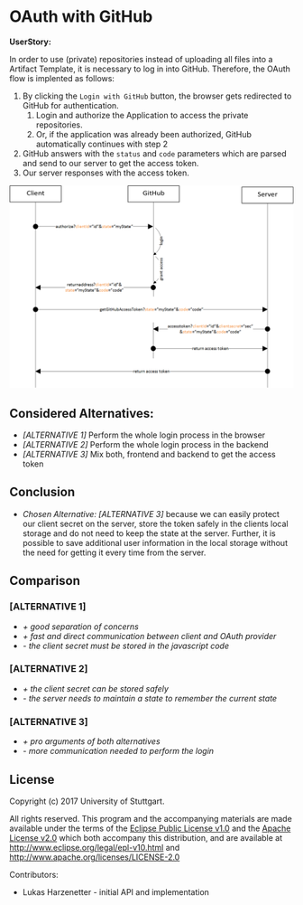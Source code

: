 <!--
Contributors:
    Lukas Harzenetter - API and implementation
-->

# OAuth with GitHub
**UserStory:**

In order to use (private) repositories instead of uploading all files into a Artifact Template, it is necessary to log in into GitHub.
  Therefore, the OAuth flow is implented as follows:
  
1. By clicking the `Login with GitHub` button, the browser gets redirected to GitHub for authentication.
    1. Login and authorize the Application to access the private repositories.
    1. Or, if the application was already been authorized, GitHub automatically continues with step 2
1. GitHub answers with the `status` and `code` parameters which are parsed and send to our server to get the access token.
1. Our server responses with the access token.

![OAuth flow diagram](graphics/oauth-flow.png)  

## Considered Alternatives:
* *[ALTERNATIVE 1]* Perform the whole login process in the browser
* *[ALTERNATIVE 2]* Perform the whole login process in the backend
* *[ALTERNATIVE 3]* Mix both, frontend and backend to get the access token

## Conclusion
* *Chosen Alternative: [ALTERNATIVE 3]*
   because we can easily protect our client secret on the server, store the token safely in the clients local storage and 
   do not need to keep the state at the server. Further, it is possible to save additional user information in the local
   storage without the need for getting it every time from the server.

## Comparison
### [ALTERNATIVE 1]
* *+ good separation of concerns*
* *+ fast and direct communication between client and OAuth provider*
* *- the client secret must be stored in the javascript code* 

### [ALTERNATIVE 2]
* *+ the client secret can be stored safely*
* *- the server needs to maintain a state to remember the current state*

### [ALTERNATIVE 3]
* *+ pro arguments of both alternatives*
* *- more communication needed to perform the login*

## License

Copyright (c) 2017 University of Stuttgart.

All rights reserved. This program and the accompanying materials
are made available under the terms of the [Eclipse Public License v1.0]
and the [Apache License v2.0] which both accompany this distribution,
and are available at http://www.eclipse.org/legal/epl-v10.html
and http://www.apache.org/licenses/LICENSE-2.0

Contributors:
* Lukas Harzenetter - initial API and implementation

 [Apache License v2.0]: http://www.apache.org/licenses/LICENSE-2.0.html
 [Eclipse Public License v1.0]: http://www.eclipse.org/legal/epl-v10.html
